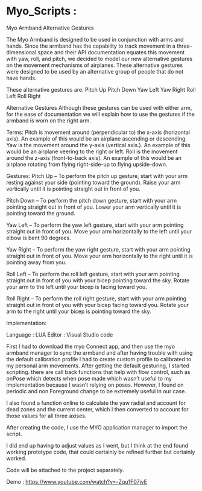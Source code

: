# Myo_Scripts : 

Myo Armband Alternative Gestures

The Myo Armband is designed to be used in conjunction with arms and hands.  Since the armband has the capability to track movement in a three-dimensional space and their API documentation equates this movement with yaw, roll, and pitch, we decided to model our new alternative gestures on the movement mechanisms of airplanes.  These alternative gestures were designed to be used by an alternative group of people that do not have hands.  

These alternative gestures are:
Pitch Up
Pitch Down
Yaw Left
Yaw Right
Roll Left
Roll Right

Alternative Gestures
Although these gestures can be used with either arm, for the ease of documentation we will explain how to use the gestures if the armband is worn on the right arm.

Terms:
Pitch is movement around (perpendicular to) the x-axis (horizontal axis).  An example of this would be an airplane ascending or descending.
Yaw is the movement around the y-axis (vertical axis.).  An example of this would be an airplane veering to the right or left.
Roll is the movement around the z-axis (front-to-back axis).  An example of this would be an airplane rotating from flying right-side-up to flying upside-down.

Gestures:
Pitch Up – To perform the pitch up gesture, start with your arm resting against your side (pointing toward the ground).  Raise your arm vertically until it is pointing straight out in front of you.

Pitch Down – To perform the pitch down gesture, start with your arm pointing straight out in front of you.  Lower your arm vertically until it is pointing toward the ground.

Yaw Left – To perform the yaw left gesture, start with your arm pointing straight out in front of you.  Move your arm horizontally to the left until your elbow is bent 90 degrees.

Yaw Right – To perform the yaw right gesture, start with your arm pointing straight out in front of you.  Move your arm horizontally to the right until it is pointing away from you.

Roll Left – To perform the roll left gesture, start with your arm pointing straight out in front of you with your bicep pointing toward the sky.  Rotate your arm to the left until your bicep is facing toward you.

Roll Right – To perform the roll right gesture, start with your arm pointing straight out in front of you with your bicep facing toward you.  Rotate your arm to the right until your bicep is pointing toward the sky.


Implementation: 

Language : LUA 
Editor : Visual Studio code 

First I had to download the myo Connect app, and then use the myo armband manager to sync the armband and after having trouble with using the default calibration profile I had to create custom profile to calibrated to my personal arm movements. After getting the default gesturing, I started scripting. there are call back functions that help with flow control, 
such as onPose which detects when pose made which wasn’t useful to my implementation because I wasn’t relying on poses. However, I found on periodic and non Foreground change to be extremely useful in our  case.

I also found a function online to calculate the yaw radial and account for dead zones and the current center, which I then converted to account for those values for all three axises.

After creating the code, I use the MYO application manager to import the script.

I did end up having to adjust values as I went, but I think at the end found working prototype code, that could certainly be refined further but certainly worked.

Code will be attached to the project separately.

Demo : 
https://www.youtube.com/watch?v=-Zqu1F07jvE
